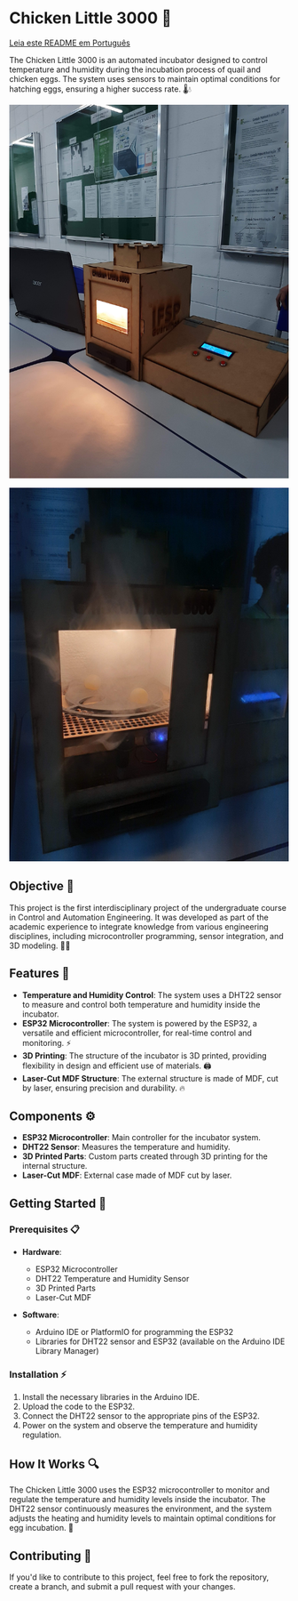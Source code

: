 # Chicken Little 3000 🐣

[Leia este README em Português](README_PT-BR.md)

The Chicken Little 3000 is an automated incubator designed to control temperature and humidity during the incubation process of quail and chicken eggs. The system uses sensors to maintain optimal conditions for hatching eggs, ensuring a higher success rate. 🌡️💧

![Chicken Little 3000](assets/images/img_01.jpg)

![Chicken Little 3000](assets/images/img_02.jpg)

## Objective 🎯

This project is the first interdisciplinary project of the undergraduate course in Control and Automation Engineering. It was developed as part of the academic experience to integrate knowledge from various engineering disciplines, including microcontroller programming, sensor integration, and 3D modeling. 🔧📐

## Features 🌟

- **Temperature and Humidity Control**: The system uses a DHT22 sensor to measure and control both temperature and humidity inside the incubator.
- **ESP32 Microcontroller**: The system is powered by the ESP32, a versatile and efficient microcontroller, for real-time control and monitoring. ⚡
- **3D Printing**: The structure of the incubator is 3D printed, providing flexibility in design and efficient use of materials. 🖨️
- **Laser-Cut MDF Structure**: The external structure is made of MDF, cut by laser, ensuring precision and durability. 🔥

## Components ⚙️

- **ESP32 Microcontroller**: Main controller for the incubator system.
- **DHT22 Sensor**: Measures the temperature and humidity.
- **3D Printed Parts**: Custom parts created through 3D printing for the internal structure.
- **Laser-Cut MDF**: External case made of MDF cut by laser.

## Getting Started 🚀

### Prerequisites 📋

- **Hardware**:
  - ESP32 Microcontroller
  - DHT22 Temperature and Humidity Sensor
  - 3D Printed Parts
  - Laser-Cut MDF

- **Software**:
  - Arduino IDE or PlatformIO for programming the ESP32
  - Libraries for DHT22 sensor and ESP32 (available on the Arduino IDE Library Manager)

### Installation ⚡

1. Install the necessary libraries in the Arduino IDE.
2. Upload the code to the ESP32.
3. Connect the DHT22 sensor to the appropriate pins of the ESP32.
4. Power on the system and observe the temperature and humidity regulation.

## How It Works 🔍

The Chicken Little 3000 uses the ESP32 microcontroller to monitor and regulate the temperature and humidity levels inside the incubator. The DHT22 sensor continuously measures the environment, and the system adjusts the heating and humidity levels to maintain optimal conditions for egg incubation. 🥚

## Contributing 🤝

If you'd like to contribute to this project, feel free to fork the repository, create a branch, and submit a pull request with your changes.


